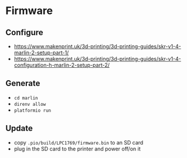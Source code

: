 # Firmware

## Configure
* https://www.makenprint.uk/3d-printing/3d-printing-guides/skr-v1-4-marlin-2-setup-part-1/
* https://www.makenprint.uk/3d-printing/3d-printing-guides/skr-v1-4-configuration-h-marlin-2-setup-part-2/

## Generate
* `cd marlin`
* `direnv allow`
* `platformio run`

## Update
* copy `.pio/build/LPC1769/firmware.bin` to an SD card
* plug in the SD card to the printer and power off/on it
